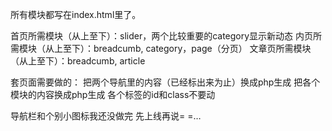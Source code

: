 所有模块都写在index.html里了。

首页所需模块（从上至下）：slider，两个比较重要的category显示新动态
内页所需模块（从上至下）：breadcumb, category，page（分页）
文章页所需模块（从上至下）：breadcumb, article

套页面需要做的：
把两个导航里的内容（已经标出来为止）换成php生成
把各个模块的内容换成php生成 各个标签的id和class不要动

导航栏和个别小图标我还没做完 先上线再说= =…


